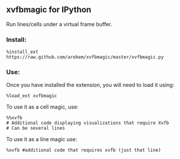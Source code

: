 ## xvfbmagic for IPython

Run lines/cells under a virtual frame buffer.

### Install:

    %install_ext https://raw.github.com/arokem/xvfbmagic/master/xvfbmagic.py

### Use:

Once you have installed the extension, you will need to load it using:

    %load_ext xvfbmagic

To use it as a cell magic, use:

    %%xvfb
    # Additional code displaying visualizations that require Xvfb
    # Can be several lines

To use it as a line magic use:

    %xvfb #additional code that requires xvfb (just that line)
